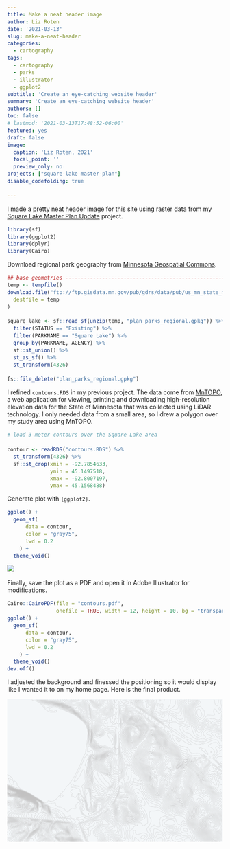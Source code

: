 ```yaml
---
title: Make a neat header image
author: Liz Roten
date: '2021-03-13'
slug: make-a-neat-header
categories:
  - cartography
tags:
  - cartography
  - parks
  - illustrator
  - ggplot2
subtitle: 'Create an eye-catching website header'
summary: 'Create an eye-catching website header'
authors: []
toc: false
# lastmod: '2021-03-13T17:48:52-06:00'
featured: yes
draft: false
image:
  caption: 'Liz Roten, 2021'
  focal_point: ''
  preview_only: no
projects: ["square-lake-master-plan"]
disable_codefolding: true

---
```



I made a pretty neat header image for this site using raster data from my [Square Lake Master Plan Update](/project/square-lake-master-plan/) project.  


```r
library(sf)
library(ggplot2)
library(dplyr)
library(Cairo)
```
Download regional park geography from [Minnesota Geospatial Commons](https://gisdata.mn.gov/dataset/us-mn-state-metc-plan-parks-regional).  


```r
## base geometries -------------------------------------------------------------
temp <- tempfile()
download.file("ftp://ftp.gisdata.mn.gov/pub/gdrs/data/pub/us_mn_state_metc/plan_parks_regional/gpkg_plan_parks_regional.zip",
  destfile = temp
)

square_lake <- sf::read_sf(unzip(temp, "plan_parks_regional.gpkg")) %>%
  filter(STATUS == "Existing") %>%
  filter(PARKNAME == "Square Lake") %>%
  group_by(PARKNAME, AGENCY) %>%
  sf::st_union() %>%
  st_as_sf() %>%
  st_transform(4326)

fs::file_delete("plan_parks_regional.gpkg")
```


I refined `contours.RDS` in my previous project. The data come from [MnTOPO](https://www.dnr.state.mn.us/maps/mntopo/index.html), a web application for viewing, printing and downloading high-resolution elevation data for the State of Minnesota that was collected using LiDAR technology. I only needed data from a small area, so I drew a polygon over my study area using MnTOPO.  


```r
# load 3 meter contours over the Square Lake area

contour <- readRDS("contours.RDS") %>%
  st_transform(4326) %>%
  sf::st_crop(xmin = -92.7854633,
              ymin = 45.1497518,
              xmax = -92.8007197,
              ymax = 45.1568488)
```

Generate plot with `{ggplot2}`.  


```r
ggplot() +
  geom_sf(
      data = contour,
      color = "gray75",
      lwd = 0.2
    ) +
  theme_void()
```

<img src="{{< blogdown/postref >}}index_files/figure-html/unnamed-chunk-5-1.png" width="672" />

Finally, save the plot as a PDF and open it in Adobe Illustrator for modifications.  


```r
Cairo::CairoPDF(file = "contours.pdf", 
                onefile = TRUE, width = 12, height = 10, bg = "transparent")
ggplot() +
  geom_sf(
      data = contour,
      color = "gray75",
      lwd = 0.2
    ) +
  theme_void()
dev.off()

```


I adjusted the background and finessed the positioning so it would display like I wanted it to on my home page. Here is the final product.  


![Header image](contours.png)
